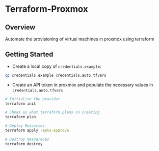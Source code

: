 # Terraform-Proxmox

## Overview

Automate the provisioning of virtual machines in proxmox using terraform

## Getting Started

- Create a local copy of `credentials.example`:

```bash
cp credentials.example credentials.auto.tfvars
```

- Create an API token in proxmox and populate the necessary values in `credentials.auto.tfvars`

```bash
# Initialize the provider
terraform init

# Shows us what terraform plans on creating
terraform plan

# Deploy Resources
terraform apply -auto-approve

# Destroy Resoureces
terraform destroy
```
